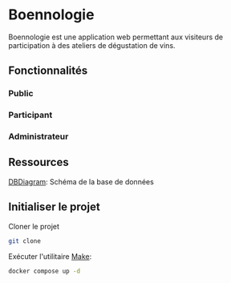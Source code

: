 # Boennologie

Boennologie est une application web permettant aux visiteurs de participation à des ateliers de dégustation de vins.

## Fonctionnalités

### Public

### Participant

### Administrateur

## Ressources

[DBDiagram](https://dbdiagram.io/d/Boenologie-6626395203593b6b619e916d): Schéma de la base de données

## Initialiser le projet

Cloner le projet

```bash
git clone 
```

Exécuter l'utilitaire [Make](https://ioflood.com/blog/install-make-command-linux/#:~:text=In%20most%20Linux%20distributions%2C%20the,command%20sudo%20yum%20install%20make%20.):

```bash
docker compose up -d
```